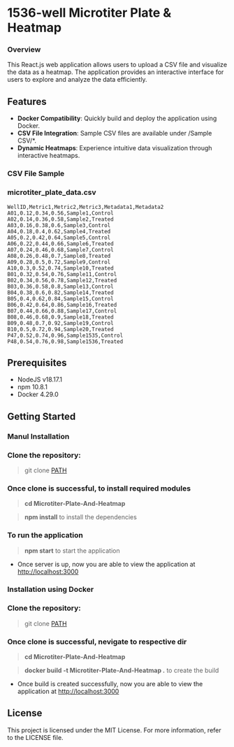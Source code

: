 # 1536-well Microtiter Plate & Heatmap

### Overview
This React.js web application allows users to upload a CSV file and visualize the data as a heatmap. The application provides an interactive interface for users to explore and analyze the data efficiently.

## Features

- **Docker Compatibility**: Quickly build and deploy the application using Docker.
- **CSV File Integration**: Sample CSV files are available under /Sample CSV/*.
- **Dynamic Heatmaps**: Experience intuitive data visualization through interactive heatmaps.

### CSV File Sample 

### microtiter_plate_data.csv
```text
WellID,Metric1,Metric2,Metric3,Metadata1,Metadata2
A01,0.12,0.34,0.56,Sample1,Control
A02,0.14,0.36,0.58,Sample2,Treated
A03,0.16,0.38,0.6,Sample3,Control
A04,0.18,0.4,0.62,Sample4,Treated
A05,0.2,0.42,0.64,Sample5,Control
A06,0.22,0.44,0.66,Sample6,Treated
A07,0.24,0.46,0.68,Sample7,Control
A08,0.26,0.48,0.7,Sample8,Treated
A09,0.28,0.5,0.72,Sample9,Control
A10,0.3,0.52,0.74,Sample10,Treated
B01,0.32,0.54,0.76,Sample11,Control
B02,0.34,0.56,0.78,Sample12,Treated
B03,0.36,0.58,0.8,Sample13,Control
B04,0.38,0.6,0.82,Sample14,Treated
B05,0.4,0.62,0.84,Sample15,Control
B06,0.42,0.64,0.86,Sample16,Treated
B07,0.44,0.66,0.88,Sample17,Control
B08,0.46,0.68,0.9,Sample18,Treated
B09,0.48,0.7,0.92,Sample19,Control
B10,0.5,0.72,0.94,Sample20,Treated
P47,0.52,0.74,0.96,Sample1535,Control
P48,0.54,0.76,0.98,Sample1536,Treated
```

## Prerequisites

- NodeJS v18.17.1
- npm 10.8.1
- Docker 4.29.0

## Getting Started

### Manul Installation

### Clone the repository:

> git clone [PATH](https://github.com/phptarun/Microtiter-Plate-And-Heatmap.git)

### Once clone is successful, to install required modules

>  **cd Microtiter-Plate-And-Heatmap**

>  **npm install** to install the dependencies

### To run the application

>  **npm start** to start the application

- Once server is up, now you are able to view the application at [http://localhost:3000](http://localhost:3000)

### Installation using Docker

### Clone the repository:

> git clone [PATH](https://github.com/phptarun/Microtiter-Plate-And-Heatmap.git)

### Once clone is successful, nevigate to respective dir

>  **cd Microtiter-Plate-And-Heatmap**

>  **docker build -t Microtiter-Plate-And-Heatmap .** to create the build
- Once build is created successfully, now you are able to view the application at [http://localhost:3000](http://localhost:3000)

## License

This project is licensed under the MIT License. For more information, refer to the LICENSE file.
